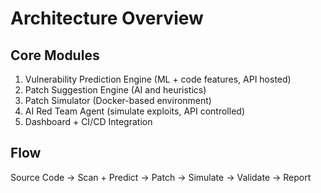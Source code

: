 # Architecture Overview

## Core Modules
1. Vulnerability Prediction Engine (ML + code features, API hosted)
2. Patch Suggestion Engine (AI and heuristics)
3. Patch Simulator (Docker-based environment)
4. AI Red Team Agent (simulate exploits, API controlled)
5. Dashboard + CI/CD Integration

## Flow
Source Code → Scan + Predict → Patch → Simulate → Validate → Report